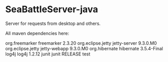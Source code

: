 # SeaBattleServer-java
Server for requests from desktop and others.

All maven dependencies here: 

<dependency>
    <groupId>org.freemarker</groupId>
    <artifactId>freemarker</artifactId>
    <version>2.3.20</version>
</dependency>

<dependency>
    <groupId>org.eclipse.jetty</groupId>
    <artifactId>jetty-server</artifactId>
    <version>9.3.0.M0</version>
</dependency>

<dependency>
    <groupId>org.eclipse.jetty</groupId>
    <artifactId>jetty-webapp</artifactId>
    <version>9.3.0.M0</version>
</dependency>

<dependency>
    <groupId>org.hibernate</groupId>
    <artifactId>hibernate</artifactId>
    <version>3.5.4-Final</version>
</dependency>

<dependency>
    <groupId>log4j</groupId>
    <artifactId>log4j</artifactId>
    <version>1.2.12</version>
</dependency>
        
<dependency>
    <groupId>junit</groupId>
    <artifactId>junit</artifactId>
    <version>RELEASE</version>
    <scope>test</scope>
</dependency>
